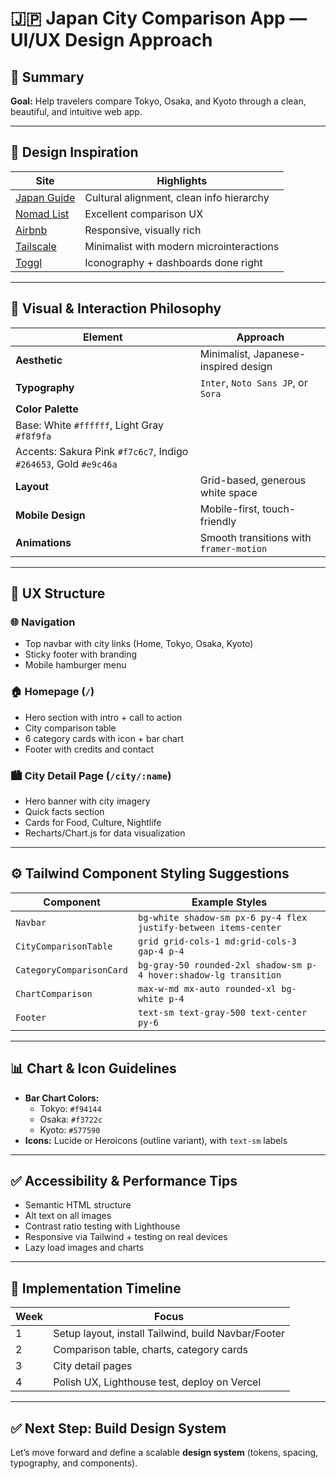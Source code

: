 # 🇯🇵 Japan City Comparison App — UI/UX Design Approach

## 🌸 Summary

**Goal:** Help travelers compare Tokyo, Osaka, and Kyoto through a clean, beautiful, and intuitive web app.

---

## 🎨 Design Inspiration

| Site | Highlights |
|------|------------|
| [Japan Guide](https://www.japan-guide.com/) | Cultural alignment, clean info hierarchy |
| [Nomad List](https://nomadlist.com/) | Excellent comparison UX |
| [Airbnb](https://airbnb.com/) | Responsive, visually rich |
| [Tailscale](https://tailscale.com/) | Minimalist with modern microinteractions |
| [Toggl](https://toggl.com/) | Iconography + dashboards done right |

---

## 🧘 Visual & Interaction Philosophy

| Element | Approach |
|--------|----------|
| **Aesthetic** | Minimalist, Japanese-inspired design |
| **Typography** | `Inter`, `Noto Sans JP`, or `Sora` |
| **Color Palette** |
| Base: White `#ffffff`, Light Gray `#f8f9fa` |
| Accents: Sakura Pink `#f7c6c7`, Indigo `#264653`, Gold `#e9c46a` |
| **Layout** | Grid-based, generous white space |
| **Mobile Design** | Mobile-first, touch-friendly |
| **Animations** | Smooth transitions with `framer-motion` |

---

## 🧭 UX Structure

### 🌐 Navigation
- Top navbar with city links (Home, Tokyo, Osaka, Kyoto)
- Sticky footer with branding
- Mobile hamburger menu

### 🏠 Homepage (`/`)
- Hero section with intro + call to action
- City comparison table
- 6 category cards with icon + bar chart
- Footer with credits and contact

### 🏙 City Detail Page (`/city/:name`)
- Hero banner with city imagery
- Quick facts section
- Cards for Food, Culture, Nightlife
- Recharts/Chart.js for data visualization

---

## ⚙️ Tailwind Component Styling Suggestions

| Component | Example Styles |
|----------|----------------|
| `Navbar` | `bg-white shadow-sm px-6 py-4 flex justify-between items-center` |
| `CityComparisonTable` | `grid grid-cols-1 md:grid-cols-3 gap-4 p-4` |
| `CategoryComparisonCard` | `bg-gray-50 rounded-2xl shadow-sm p-4 hover:shadow-lg transition` |
| `ChartComparison` | `max-w-md mx-auto rounded-xl bg-white p-4` |
| `Footer` | `text-sm text-gray-500 text-center py-6` |

---

## 📊 Chart & Icon Guidelines

- **Bar Chart Colors:**
  - Tokyo: `#f94144`
  - Osaka: `#f3722c`
  - Kyoto: `#577590`
- **Icons:** Lucide or Heroicons (outline variant), with `text-sm` labels

---

## ✅ Accessibility & Performance Tips

- Semantic HTML structure
- Alt text on all images
- Contrast ratio testing with Lighthouse
- Responsive via Tailwind + testing on real devices
- Lazy load images and charts

---

## 📅 Implementation Timeline

| Week | Focus |
|------|-------|
| 1 | Setup layout, install Tailwind, build Navbar/Footer |
| 2 | Comparison table, charts, category cards |
| 3 | City detail pages |
| 4 | Polish UX, Lighthouse test, deploy on Vercel |

---

## ✅ Next Step: Build Design System

Let’s move forward and define a scalable **design system** (tokens, spacing, typography, and components).
